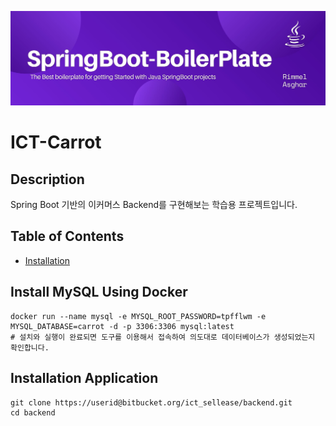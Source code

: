 ![](https://github.com/rimmelasghar/SpringBoot-boilerPlate/blob/main/imgs/springboot-boilerplate.jpg)

# ICT-Carrot

## Description

Spring Boot 기반의 이커머스 Backend를 구현해보는 학습용 프로젝트입니다. 

## Table of Contents

- [Installation](#installation)

## Install MySQL Using Docker

```
docker run --name mysql -e MYSQL_ROOT_PASSWORD=tpfflwm -e MYSQL_DATABASE=carrot -d -p 3306:3306 mysql:latest
# 설치와 실행이 완료되면 도구를 이용해서 접속하여 의도대로 데이터베이스가 생성되었는지 확인합니다.
```

## Installation Application

```
git clone https://userid@bitbucket.org/ict_sellease/backend.git
cd backend

```
